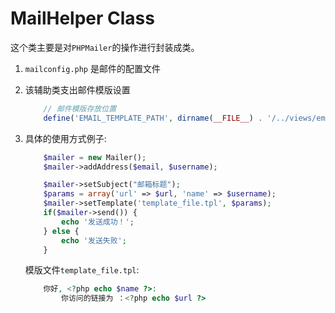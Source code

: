 MailHelper Class
================

这个类主要是对`PHPMailer`的操作进行封装成类。

1. `mailconfig.php` 是邮件的配置文件
2. 该辅助类支出邮件模版设置

    ```php
        // 邮件模版存放位置
        define('EMAIL_TEMPLATE_PATH', dirname(__FILE__) . '/../views/email/');
    ```
3. 具体的使用方式例子:
    
    ```php
        $mailer = new Mailer();
        $mailer->addAddress($email, $username);

        $mailer->setSubject("邮箱标题");
        $params = array('url' => $url, 'name' => $username);
        $mailer->setTemplate('template_file.tpl', $params);
        if($mailer->send()) {
            echo '发送成功！';
        } else {
            echo '发送失败';
        }
    ```
    
    模版文件`template_file.tpl`:

    ```php
        你好, <?php echo $name ?>:
            你访问的链接为 ：<?php echo $url ?>
    ```